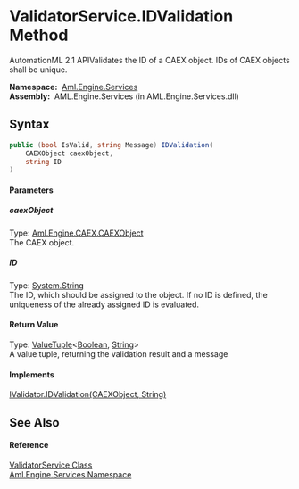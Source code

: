 ValidatorService.IDValidation Method
====================================
AutomationML 2.1 APIValidates the ID of a CAEX object. IDs of CAEX objects shall be unique.

  **Namespace:**  [Aml.Engine.Services][1]  
  **Assembly:**  AML.Engine.Services (in AML.Engine.Services.dll)

Syntax
------

```csharp
public (bool IsValid, string Message) IDValidation(
	CAEXObject caexObject,
	string ID
)
```

#### Parameters

##### *caexObject*
Type: [Aml.Engine.CAEX.CAEXObject][2]  
The CAEX object.

##### *ID*
Type: [System.String][3]  
 The ID, which should be assigned to the object. If no ID is defined, the uniqueness of the already assigned ID is evaluated.

#### Return Value
Type: [ValueTuple][4]&lt;[Boolean][5], [String][3]>  
A value tuple, returning the validation result and a message
#### Implements
[IValidator.IDValidation(CAEXObject, String)][6]  


See Also
--------

#### Reference
[ValidatorService Class][7]  
[Aml.Engine.Services Namespace][1]  

[1]: ../README.md
[2]: ../../Aml.Engine.CAEX/CAEXObject/README.md
[3]: https://docs.microsoft.com/dotnet/api/system.string
[4]: https://docs.microsoft.com/dotnet/api/system.valuetuple-2
[5]: https://docs.microsoft.com/dotnet/api/system.boolean
[6]: ../../Aml.Engine.Services.Interfaces/IValidator/IDValidation.md
[7]: README.md
[8]: https://www.automationml.org
[9]: ../../icons/logoShade.png